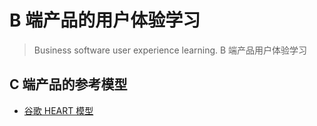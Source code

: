 # B 端产品的用户体验学习

> Business software user experience learning.
> B 端产品用户体验学习

## C 端产品的参考模型
- [谷歌 HEART 模型](Model_Google_HEART.md)
